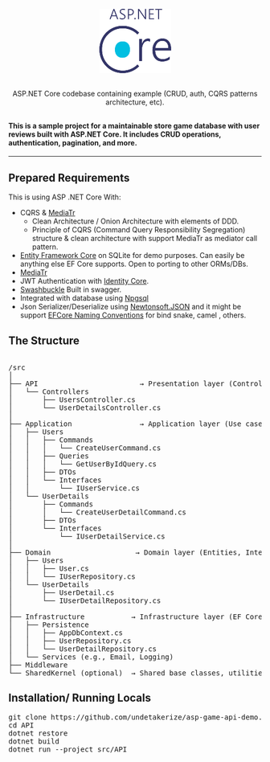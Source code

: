 <p align= "center">
  <img src="logo-2.png" alt="ASP.NET CORE"/>
</p>

##

<p align= "center">
  ASP.NET Core codebase containing example (CRUD, auth, CQRS patterns architecture, etc).
</p>

##


#### This is a sample project for a maintainable store game database with user reviews built with ASP.NET Core. It includes CRUD operations, authentication, pagination, and more.
---

## Prepared Requirements
This is using ASP .NET Core With:
 - CQRS & [MediaTr](https://github.com/jbogard/MediatR)
   - Clean Architecture / Onion Architecture with elements of DDD.
   - Principle of CQRS (Command Query Responsibility Segregation) structure & clean architecture with support MediaTr as mediator call pattern.
 - [Entity Framework Core](https://docs.microsoft.com/en-us/ef/) on SQLite for demo purposes. Can easily be anything else EF Core supports. Open to porting to other ORMs/DBs.
 - [MediaTr](https://github.com/jbogard/MediatR) 
 - JWT Authentication with [Identity Core](https://learn.microsoft.com/en-us/aspnet/core/security/authentication/identity?view=aspnetcore-9.0&tabs=visual-studio).
 - [Swashbuckle](https://github.com/domaindrivendev/Swashbuckle.AspNetCore) Built in swagger.
 - Integrated with database using [Npgsql](https://www.npgsql.org/)
 - Json Serializer/Deserialize using [Newtonsoft.JSON](https://www.newtonsoft.com/json) and it might be support [EFCore Naming Conventions](https://www.nuget.org/packages/EFCore.NamingConventions) for bind snake, camel , others.

## The Structure 
<pre> 
/src
│
├── API                        → Presentation layer (Controllers, DI, middleware)
│   └── Controllers
│       ├── UsersController.cs
│       └── UserDetailsController.cs
│
├── Application                → Application layer (Use cases, DTOs)
│   ├── Users
│   │   ├── Commands
│   │   │   └── CreateUserCommand.cs
│   │   ├── Queries
│   │   │   └── GetUserByIdQuery.cs
│   │   ├── DTOs
│   │   └── Interfaces
│   │       └── IUserService.cs
│   └── UserDetails
│       ├── Commands
│       │   └── CreateUserDetailCommand.cs
│       ├── DTOs
│       └── Interfaces
│           └── IUserDetailService.cs
│
├── Domain                    → Domain layer (Entities, Interfaces)
│   ├── Users
│   │   ├── User.cs
│   │   └── IUserRepository.cs
│   └── UserDetails
│       ├── UserDetail.cs
│       └── IUserDetailRepository.cs
│
├── Infrastructure           → Infrastructure layer (EF Core, Repos)
│   ├── Persistence
│   │   ├── AppDbContext.cs
│   │   ├── UserRepository.cs
│   │   └── UserDetailRepository.cs
│   └── Services (e.g., Email, Logging)
├── Middleware
└── SharedKernel (optional)  → Shared base classes, utilities, interfaces
</pre>

## Installation/ Running Locals
<pre>
git clone https://github.com/undetakerize/asp-game-api-demo.git
cd API
dotnet restore
dotnet build
dotnet run --project src/API
</pre>
